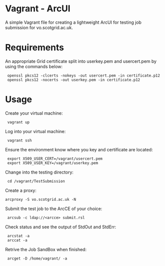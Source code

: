 Vagrant - ArcUI
===============

A simple Vagrant file for creating a lightweight ArcUI for testing job submission for vo.scotgrid.ac.uk.


Requirements
============

An appropriate Grid certificate split into userkey.pem and usercert.pem by using the commands below:
``` 
 openssl pkcs12 -clcerts -nokeys -out usercert.pem -in certificate.p12
 openssl pkcs12 -nocerts -out userkey.pem -in certificate.p12
```
Usage
=====

Create your virtual machine:
```
 vagrant up
```
Log into your virtual machine:
```
 vagrant ssh
```
Ensure the environment know where you key and certificate are located:
``` 
 export X509_USER_CERT=/vagrant/usercert.pem
 export X509_USER_KEY=/vagrant/userkey.pem
```
Change into the testing directory:
```
 cd /vagrant/TestSubmission
```
Create a proxy:
```
arcproxy -S vo.scotgrid.ac.uk -N
```

Submit the test job to the ArcCE of your choice:
```
 arcsub -c ldap://<arcce> submit.rsl
```
Check status and see the output of StdOut and StdErr:
```
 arcstat -a
 arccat -a
```
Retrive the Job SandBox when finished:
```
 arcget -D /home/vagrant/ -a
```
